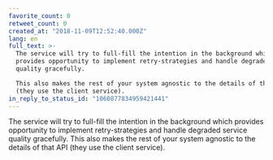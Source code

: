 ```yaml
---
favorite_count: 0
retweet_count: 0
created_at: "2018-11-09T12:52:40.000Z"
lang: en
full_text: >-
  The service will try to full-fill the intention in the background which
  provides opportunity to implement retry-strategies and handle degraded service
  quality gracefully.

  This also makes the rest of your system agnostic to the details of that API
  (they use the client service).
in_reply_to_status_id: "1060877834959421441"
---
```


The service will try to full-fill the intention in the background which provides
opportunity to implement retry-strategies and handle degraded service quality
gracefully. This also makes the rest of your system agnostic to the details of
that API (they use the client service).
